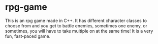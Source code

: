 # rpg-game

This is an rpg game made in C++. It has different character classes to choose from and you get to battle enemies, sometimes one enemy, or sometimes, you will have to take multiple on at the same time! It is a very fun, fast-paced game.
